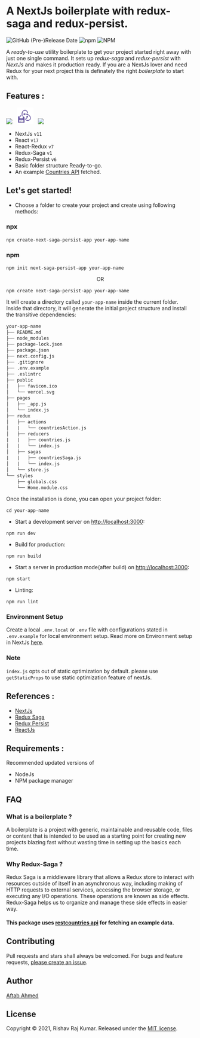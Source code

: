 # A NextJs boilerplate with redux-saga and redux-persist.
![GitHub (Pre-)Release Date](https://img.shields.io/github/last-commit/rishav4101/create-next-saga-persist-app?style=for-the-badge)
![npm](https://img.shields.io/npm/v/create-next-saga-persist-app?style=for-the-badge)
![NPM](https://img.shields.io/npm/l/create-next-saga-persist-app?style=for-the-badge)


A *ready-to-use* utility boilerplate to get your project started right away with just one single command. It sets up *redux-saga* and *redux-persist* with *NextJs* and makes it production ready. If you are a NextJs lover and need Redux for your next project this is definately the right *boilerplate* to start with.

## Features :
<img src="https://cdn.worldvectorlogo.com/logos/next-js.svg" height="40px"/> &nbsp;
<img src="https://raw.githubusercontent.com/LukeBrandonFarrell/open-source-images/master/redux-persist-machine/redux-persist-machine-logo.png" height="45px"/> &nbsp;
<img src="https://redux-saga.js.org/img/Redux-Saga-Logo-Landscape.png" height="35px"/>


* NextJs ```v11```
* React ```v17```
* React-Redux ```v7```
* Redux-Saga ```v1```
* Redux-Persist ```v6```
* Basic folder structure Ready-to-go.
* An example [Countries API](https://restcountries.eu/rest/v2/) fetched.

## Let's get started!
* Choose a folder to create your project and create using following methods:
### npx 
```
npx create-next-saga-persist-app your-app-name
```
### npm
```
npm init next-saga-persist-app your-app-name
```
<p align="center">OR</p>

```
npm create next-saga-persist-app your-app-name
```
It will create a directory called ```your-app-name``` inside the current folder.
Inside that directory, it will generate the initial project structure and install the transitive dependencies:
```
your-app-name
├── README.md
├── node_modules
├── package-lock.json
├── package.json
├── next.config.js
├── .gitignore
├── .env.example
├── .eslintrc
├── public
│   ├── favicon.ico
│   └── vercel.svg
├── pages
│   ├── _app.js
│   └── index.js
├── redux
│   ├── actions
│   |   └── countriesAction.js
│   ├── reducers
|   |   ├── countries.js
│   |   └── index.js
│   ├── sagas
|   |   ├── countriesSaga.js
│   |   └── index.js
│   └── store.js
└── styles
    ├── globals.css
    └── Home.module.css
```

Once the installation is done, you can open your project folder:
```
cd your-app-name
```

* Start a development server on [http://localhost:3000](http://localhost:3000):

```
npm run dev
```
* Build for production:

```
npm run build
```
* Start a server in production mode(after build) on [http://localhost:3000](http://localhost:3000):

```
npm start
```
* Linting: 

```
npm run lint
```

### Environment Setup
Create a local ```.env.local``` or ```.env``` file with configurations stated in ```.env.example``` for local environment setup. Read more on Environment setup in NextJs [here](https://nextjs.org/docs/basic-features/environment-variables).

### Note 
```index.js``` opts out of static optimization by default. please use ```getStaticProps``` to use static optimization feature of nextJs.

## References :
* [NextJs](https://nextjs.org/docs/getting-started)
* [Redux Saga](https://redux-saga.js.org/docs/introduction/GettingStarted)
* [Redux Persist](https://github.com/rt2zz/redux-persist)
* [ReactJs](https://reactjs.org/docs/getting-started.html)

## Requirements :
Recommended updated versions of 
* NodeJs
* NPM package manager

## FAQ
### What is a boilerplate ?
A boilerplate is a project with generic, maintainable and reusable code, files or content that is intended to be used as a starting point for creating new projects blazing fast without wasting time in setting up the basics each time.
### Why Redux-Saga ?
Redux Saga is a middleware library that allows a Redux store to interact with resources outside of itself in an asynchronous way, including making of HTTP requests to external services, accessing the browser storage, or executing any I/O operations. These operations are known as side effects. Redux-Saga helps us to organize and manage these side effects in easier way.

#### This package uses [restcountries api](https://github.com/apilayer/restcountries) for fetching an example data.

## Contributing
Pull requests and stars shall always be welcomed. For bugs and feature requests, [please create an issue](https://github.com/rishav4101/create-next-saga-persist-app/issues).

## Author
[Aftab Ahmed](https://github.com/aaftab1441)

## License
Copyright © 2021, Rishav Raj Kumar. Released under the [MIT license](https://github.com/rishav4101/create-next-saga-persist-app/blob/main/LICENSE).
